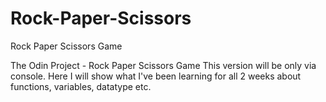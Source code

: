 # Rock-Paper-Scissors

Rock Paper Scissors Game

The Odin Project - Rock Paper Scissors Game
This version will be only via console. Here I will show what I've been learning for all 2 weeks about functions, variables, datatype etc.
